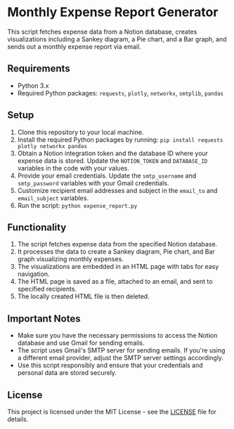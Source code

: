 # Monthly Expense Report Generator

This script fetches expense data from a Notion database, creates visualizations including a Sankey diagram, a Pie chart, and a Bar graph, and sends out a monthly expense report via email.

## Requirements

- Python 3.x
- Required Python packages: `requests`, `plotly`, `networkx`, `smtplib`, `pandas`

## Setup

1. Clone this repository to your local machine.
2. Install the required Python packages by running: `pip install requests plotly networkx pandas`
3. Obtain a Notion integration token and the database ID where your expense data is stored. Update the `NOTION_TOKEN` and `DATABASE_ID` variables in the code with your values.
4. Provide your email credentials. Update the `smtp_username` and `smtp_password` variables with your Gmail credentials.
5. Customize recipient email addresses and subject in the `email_to` and `email_subject` variables.
6. Run the script: `python expense_report.py`

## Functionality

1. The script fetches expense data from the specified Notion database.
2. It processes the data to create a Sankey diagram, Pie chart, and Bar graph visualizing monthly expenses.
3. The visualizations are embedded in an HTML page with tabs for easy navigation.
4. The HTML page is saved as a file, attached to an email, and sent to specified recipients.
5. The locally created HTML file is then deleted.

## Important Notes

- Make sure you have the necessary permissions to access the Notion database and use Gmail for sending emails.
- The script uses Gmail's SMTP server for sending emails. If you're using a different email provider, adjust the SMTP server settings accordingly.
- Use this script responsibly and ensure that your credentials and personal data are stored securely.

## License

This project is licensed under the MIT License - see the [LICENSE](LICENSE) file for details.
